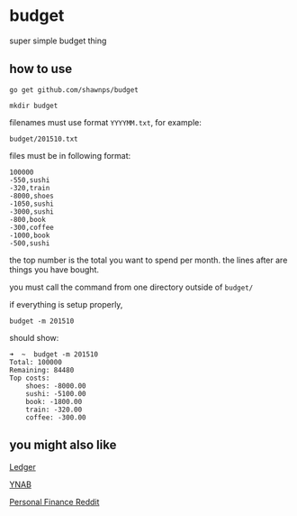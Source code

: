# budget
super simple budget thing

## how to use
`go get github.com/shawnps/budget`

`mkdir budget`

filenames must use format `YYYYMM.txt`, for example:

`budget/201510.txt`

files must be in following format:

```
100000
-550,sushi
-320,train
-8000,shoes
-1050,sushi
-3000,sushi
-800,book
-300,coffee
-1000,book
-500,sushi
```

the top number is the total you want to spend per month. the lines after are things you have bought.

you must call the command from one directory outside of `budget/`

if everything is setup properly,

`budget -m 201510`

should show:

```
➜  ~  budget -m 201510
Total: 100000
Remaining: 84480
Top costs:
    shoes: -8000.00
    sushi: -5100.00
    book: -1800.00
    train: -320.00
    coffee: -300.00
```

## you might also like
[Ledger](http://www.ledger-cli.org/index.html)

[YNAB](https://www.youneedabudget.com/)

[Personal Finance Reddit](http://personalfinance.reddit.com/)
